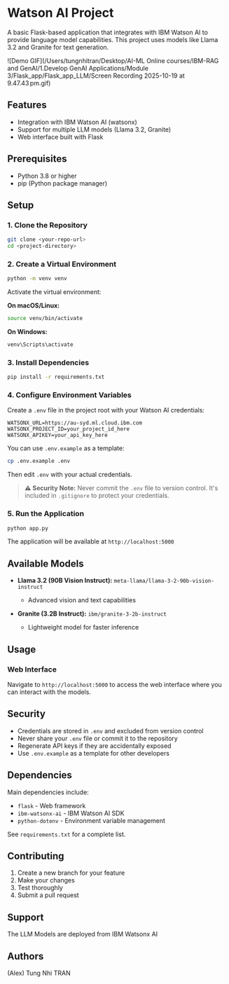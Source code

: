 # Watson AI Project

A basic Flask-based application that integrates with IBM Watson AI to provide language model capabilities. This project uses models like Llama 3.2 and Granite for text generation.

![Demo GIF](/Users/tungnhitran/Desktop/AI-ML Online courses/IBM-RAG and GenAI/1.Develop GenAI Applications/Module 3/Flask_app/Flask_app_LLM/Screen Recording 2025-10-19 at 9.47.43 pm.gif)

## Features

- Integration with IBM Watson AI (watsonx)
- Support for multiple LLM models (Llama 3.2, Granite)
- Web interface built with Flask

## Prerequisites

- Python 3.8 or higher
- pip (Python package manager)

## Setup

### 1. Clone the Repository

```bash
git clone <your-repo-url>
cd <project-directory>
```

### 2. Create a Virtual Environment

```bash
python -m venv venv
```

Activate the virtual environment:

**On macOS/Linux:**
```bash
source venv/bin/activate
```

**On Windows:**
```bash
venv\Scripts\activate
```

### 3. Install Dependencies

```bash
pip install -r requirements.txt
```

### 4. Configure Environment Variables

Create a `.env` file in the project root with your Watson AI credentials:

```
WATSONX_URL=https://au-syd.ml.cloud.ibm.com
WATSONX_PROJECT_ID=your_project_id_here
WATSONX_APIKEY=your_api_key_here
```

You can use `.env.example` as a template:
```bash
cp .env.example .env
```

Then edit `.env` with your actual credentials.

> **⚠️ Security Note:** Never commit the `.env` file to version control. It's included in `.gitignore` to protect your credentials.

### 5. Run the Application

```bash
python app.py
```

The application will be available at `http://localhost:5000`

## Available Models

- **Llama 3.2 (90B Vision Instruct):** `meta-llama/llama-3-2-90b-vision-instruct`
  - Advanced vision and text capabilities
  
- **Granite (3.2B Instruct):** `ibm/granite-3-2b-instruct`
  - Lightweight model for faster inference

## Usage

### Web Interface

Navigate to `http://localhost:5000` to access the web interface where you can interact with the models.

## Security

- Credentials are stored in `.env` and excluded from version control
- Never share your `.env` file or commit it to the repository
- Regenerate API keys if they are accidentally exposed
- Use `.env.example` as a template for other developers

## Dependencies

Main dependencies include:
- `flask` - Web framework
- `ibm-watsonx-ai` - IBM Watson AI SDK
- `python-dotenv` - Environment variable management

See `requirements.txt` for a complete list.

## Contributing

1. Create a new branch for your feature
2. Make your changes
3. Test thoroughly
4. Submit a pull request

## Support

The LLM Models are deployed from IBM Watsonx AI

## Authors

(Alex) Tung Nhi TRAN